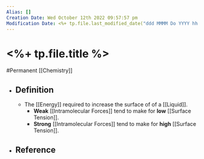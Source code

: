 ```yaml
---
Alias: []
Creation Date: Wed October 12th 2022 09:57:57 pm 
Modification Date: <%+ tp.file.last_modified_date("ddd MMMM Do YYYY hh:mm:ss a") %>
---
```

# <%+ tp.file.title %>
#Permanent [[Chemistry]]

- ## Definition
	- The [[Energy]] required to increase the surface of of a [[Liquid]].
		- **Weak** [[Intramolecular Forces]] tend to make for **low** [[Surface Tension]].
		- **Strong** [[Intramolecular Forces]] tend to make for **high** [[Surface Tension]].
- ## Reference